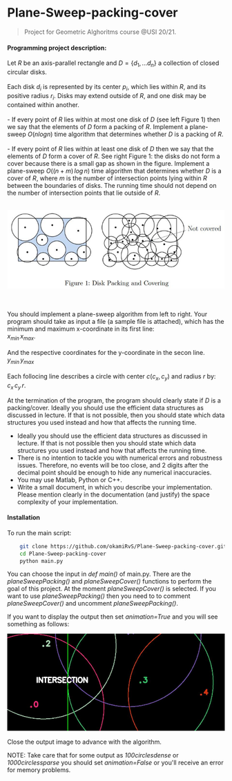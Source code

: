 # Plane-Sweep-packing-cover

> Project for Geometric Alghoritms course @USI 20/21. 

#### Programming project description:

Let $R$ be an axis-parallel rectangle and $D = \{d_1,...d_n\}$ a collection of closed circular disks. <br><br> Each disk $d_i$ is represented by its center $p_i$, which lies within $R$, and its positive radius $r_i$. Disks may extend outside of $R$, and one disk may be contained within another. <br><br> - If every point of $R$ lies within at most one disk of $D$ (see left Figure 1) then we say that the elements of $D$ form a packing of $R$. Implement a plane-sweep $O(n log n)$ time algorithm that determines whether $D$ is a packing of $R$. <br><br> - If every point of $R$ lies within at least one disk of $D$ then we say that the elements of $D$ form a cover of $R$. See right Figure 1: the disks do not form a cover because there is a small gap as shown in the figure. Implement a plane-sweep $O((n+m) \, log \, n)$ time algorithm that determines whether $D$ is a cover of $R$, where $m$ is the number of intersection points lying within $R$ between the boundaries of disks. The running time should not depend on the number of intersection points that lie outside of $R$. <br><br> <p align="center"><img src="img/0.JPG" /></p> <br><br> You should implement a plane-sweep algorithm from left to right. Your program should take as input a file (a sample file is attached), which has the minimum and maximum x-coordinate in its first line: <br> $x_{min} \, x_{max}$. <br><br> And the respective coordinates for the y-coordinate in the secon line. <br> $y_{min} \, y_{max}$ <br><br> Each follocing line describes a circle with center $c(c_x, c_y)$ and radius $r$ by: <br> $c_x \, c_y \, r$.

At the termination of the program, the program should clearly state if $D$ is a packing/cover. Ideally you should use the efficient data structures as discussed in lecture. If that is not possible, then you should state which data structures you used instead and how that affects the running
time.

- Ideally you should use the efficient data structures as discussed in lecture. If that is not possible then you should state which data structures you used instead and how that affects the running time.
- There is no intention to tackle you with numerical errors and robustness issues. Therefore, no events will be too close, and 2 digits after the decimal point should be enough to hide any numerical inaccuracies.
- You may use Matlab, Python or C++.
- Write a small document, in which you describe your implementation. Please mention clearly in the documentation (and justify) the space complexity of your implementation.

#### Installation
To run the main script:
```bash
	git clone https://github.com/okamiRvS/Plane-Sweep-packing-cover.git
	cd Plane-Sweep-packing-cover
	python main.py
```

You can choose the input in *def main()* of main.py. There are the *planeSweepPacking()* and *planeSweepCover()* functions to perform the goal of this project. At the moment *planeSweepCover()* is selected. If you want to use *planeSweepPacking()* then you need to to comment *planeSweepCover()* and uncomment *planeSweepPacking()*. 

If you want to display the output then set *animation=True* and you will see something as follows:

![img](img/1.JPG)

Close the output image to advance with the algorithm.

NOTE: Take care that for some output as *100circlesdense* or *1000circlessparse* you should set *animation=False* or you'll receive an error for memory problems.
